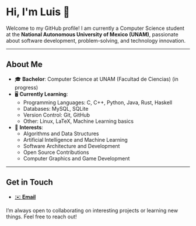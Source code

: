 # Hi, I'm Luis 🙌

Welcome to my GitHub profile! I am currently a Computer Science student at the **National Autonomous University of Mexico (UNAM)**, passionate about software development, problem-solving, and technology innovation.

---

## About Me

- 🎓 **Bachelor**: Computer Science at UNAM (Facultad de Ciencias) (in progress)
- 🖥️ **Currently Learning**: 
  - Programming Languages: C, C++, Python, Java, Rust, Haskell
  - Databases: MySQL, SQLite
  - Version Control: Git, GitHub
  - Other: Linux, LaTeX, Machine Learning basics
- 🎨 **Interests**: 
  - Algorithms and Data Structures
  - Artificial Intelligence and Machine Learning
  - Software Architecture and Development
  - Open Source Contributions
  - Computer Graphics and Game Development

---

## Get in Touch

- [✉️ **Email** ](reyescolinluism@gmail.com)

I’m always open to collaborating on interesting projects or learning new things. Feel free to reach out!
